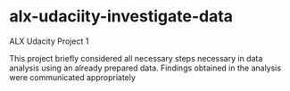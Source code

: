 # alx-udaciity-investigate-data
ALX Udacity Project 1

This project briefly considered all necessary steps necessary in data analysis using an already prepared data. 
Findings obtained in the analysis were communicated appropriately 
